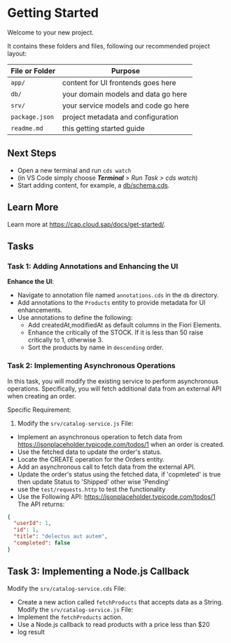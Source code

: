 # Getting Started

Welcome to your new project.

It contains these folders and files, following our recommended project layout:

File or Folder | Purpose
---------|----------
`app/` | content for UI frontends goes here
`db/` | your domain models and data go here
`srv/` | your service models and code go here
`package.json` | project metadata and configuration
`readme.md` | this getting started guide


## Next Steps

- Open a new terminal and run `cds watch`
- (in VS Code simply choose _**Terminal** > Run Task > cds watch_)
- Start adding content, for example, a [db/schema.cds](db/schema.cds).


## Learn More

Learn more at https://cap.cloud.sap/docs/get-started/.

## Tasks

### Task 1: Adding Annotations and Enhancing the UI

**Enhance the UI**:
- Navigate to annotation file named `annotations.cds` in the `db` directory.
- Add annotations to the `Products` entity to provide metadata for UI enhancements.
- Use annotations to define the following:
  - Add createdAt,modifiedAt as default columns in the Fiori Elements. 
  - Enhance the critically of the STOCK. If it is less than 50 raise critically to 1, otherwise 3.
  - Sort the products by name in `descending` order.   


### Task 2: Implementing Asynchronous Operations
In this task, you will modify the existing service to perform asynchronous operations. Specifically, you will fetch additional data from an external API when creating an order.

Specific Requirement:
1. Modify the `srv/catalog-service.js` File:
 - Implement an asynchronous operation to fetch data from https://jsonplaceholder.typicode.com/todos/1 when an order is created.
 - Use the fetched data to update the order's status.
 - Locate the CREATE operation for the Orders entity.
 - Add an asynchronous call to fetch data from the external API.
 - Update the order's status using the fetched data, if 'copmleted' is true then update Status to 'Shipped' other wise 'Pending'
 - use the `test/requests.http` to test the functionality
 - Use the Following API:
 https://jsonplaceholder.typicode.com/todos/1
The API returns:

```json
{
  "userId": 1,
  "id": 1,
  "title": "delectus aut autem",
  "completed": false
}
```

## Task 3: Implementing a Node.js Callback
Modify the `srv/catalog-service.cds` File:
 - Create a new action called `fetchProducts` that accepts data as a String.
Modify the `srv/catalog-service.js` File:
 - Implement the `fetchProducts` action.
 - Use a Node.js callback to read products with a price less than $20
 - log result
